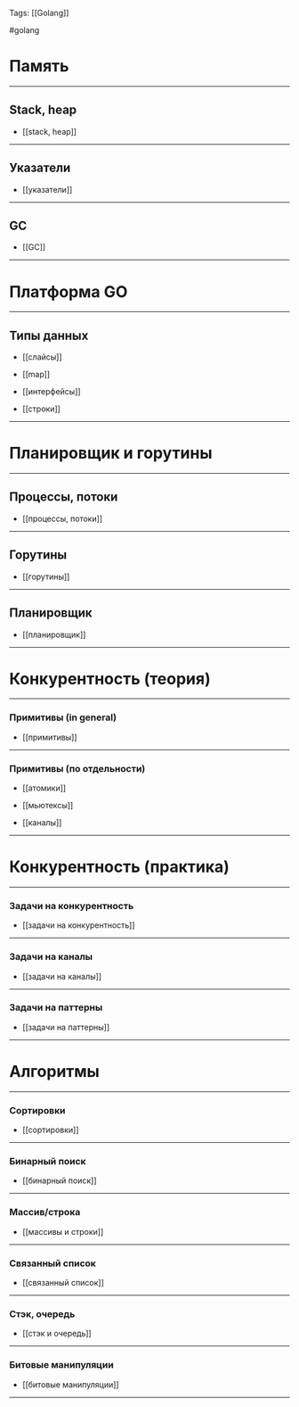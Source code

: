 Tags: [[Golang]]

#golang 



# Память


---
## Stack, heap 

- [[stack, heap]]

---
## Указатели

- [[указатели]]

---
## GC

- [[GC]]

---



# Платформа GO


---
## Типы данных

- [[слайсы]]

- [[map]]

- [[интерфейсы]]

- [[строки]]

---


# Планировщик и горутины


---
## Процессы, потоки

- [[процессы, потоки]]

---

## Горутины

- [[горутины]]

---

## Планировщик

- [[планировщик]]

---


# Конкурентность (теория)


---
### Примитивы (in general)

- [[примитивы]]

---
### Примитивы (по отдельности)

- [[атомики]]

- [[мьютексы]]

- [[каналы]]

---



# Конкурентность (практика)


---
### Задачи на конкурентность

- [[задачи на конкурентность]]

---

### Задачи на каналы

- [[задачи на каналы]]

---

### Задачи на паттерны

- [[задачи на паттерны]]

---


<div class="chapter-spacer"></div>




# Алгоритмы

---
### Сортировки

- [[сортировки]]

---

### Бинарный поиск

- [[бинарный поиск]]

---

### Массив/строка

- [[массивы и строки]]

---

### Связанный список

- [[связанный список]]

---

### Стэк, очередь 

- [[стэк и очередь]]

---

### Битовые манипуляции

- [[битовые манипуляции]]

---







